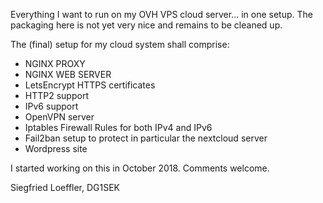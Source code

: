 Everything I want to run on my OVH VPS cloud server... in one setup. 
The packaging here is not yet very nice and remains to be cleaned up.

The (final) setup for my cloud system shall comprise:
- NGINX PROXY
- NGINX WEB SERVER
- LetsEncrypt HTTPS certificates
- HTTP2 support
- IPv6 support
- OpenVPN server
- Iptables Firewall Rules for both IPv4 and IPv6
- Fail2ban setup to protect in particular the nextcloud server
- Wordpress site

I started working on this in October 2018. Comments welcome. 

Siegfried Loeffler, DG1SEK
